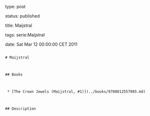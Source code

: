 type: post
status: published
title: Maijstral
tags: serie:Maijstral
date: Sat Mar 12 00:00:00 CET 2011
~~~~~~
# Maijstral

## Books

 * [The Crown Jewels (Maijstral, #1)](../books/9780812557985.md)

## Description
